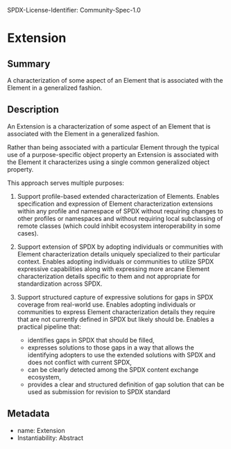 SPDX-License-Identifier: Community-Spec-1.0

# Extension

## Summary

A characterization of some aspect of an Element that is associated with the Element in a generalized fashion.

## Description

An Extension is a characterization of some aspect of an Element that is associated with the Element in a generalized fashion.

Rather than being associated with a particular Element through the typical use of a purpose-specific object property an Extension is associated with the Element it characterizes using a single common generalized object property.

This approach serves multiple purposes:

1. Support profile-based extended characterization of Elements. Enables specification and expression of Element characterization extensions within any profile and namespace of SPDX without requiring changes to other profiles or namespaces and without requiring local subclassing of remote classes (which could inhibit ecosystem interoperability in some cases).

2. Support extension of SPDX by adopting individuals or communities with Element characterization details uniquely specialized to their particular context. Enables adopting individuals or communities to utilize SPDX expressive capabilities along with expressing more arcane Element characterization details specific to them and not appropriate for standardization across SPDX.

3. Support structured capture of expressive solutions for gaps in SPDX coverage from real-world use. Enables adopting individuals or communities to express Element characterization details they require that are not currently defined in SPDX but likely should be. Enables a practical pipeline that:

    - identifies gaps in SPDX that should be filled,
    - expresses solutions to those gaps in a way that allows the identifying adopters to use the extended solutions with SPDX and does not conflict with current SPDX,
    - can be clearly detected among the SPDX content exchange ecosystem,
    - provides a clear and structured definition of gap solution that can be used as submission for revision to SPDX standard

## Metadata

- name: Extension
- Instantiability: Abstract
